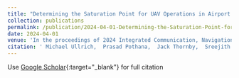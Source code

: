 ```yaml
---
title: "Determining the Saturation Point for UAV Operations in Airport Environments: A Probabilistic Approach"
collection: publications
permalink: /publication/2024-04-01-Determining-the-Saturation-Point-for-UAV-Operations-in-Airport-Environments-A-Probabilistic-Approach
date: 2024-04-01
venue: 'In the proceedings of 2024 Integrated Communication, Navigation and Surveillance Conference (ICNS)'
citation: ' Michael Ullrich,  Prasad Pothana,  Jack Thornby,  Sreejith Vidhyadharan,  Paul Snyder, &quot;Determining the Saturation Point for UAV Operations in Airport Environments: A Probabilistic Approach.&quot; In the proceedings of 2024 Integrated Communication, Navigation and Surveillance Conference (ICNS), 2024.'
---
```

Use [Google Scholar](https://scholar.google.com/scholar?q=Determining+the+Saturation+Point+for+UAV+Operations+in+Airport+Environments:+A+Probabilistic+Approach){:target="_blank"} for full citation
